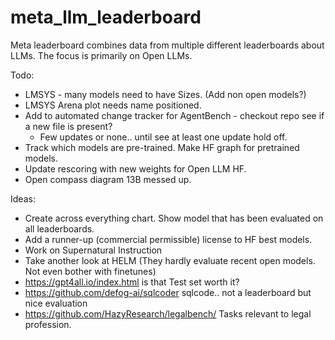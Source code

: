 # meta_llm_leaderboard
Meta leaderboard combines data from multiple different leaderboards about LLMs.
The focus is primarily on Open LLMs.

Todo:
- LMSYS - many models need to have Sizes. (Add non open models?)
- LMSYS Arena  plot needs name positioned.
- Add to automated change tracker for AgentBench - checkout repo see if a new file is present?
  - Few updates or none.. until see at least one update hold off.
- Track which models are pre-trained. Make HF graph for pretrained models.
- Update rescoring with new weights for Open LLM HF. 
- Open compass diagram 13B messed up. 

Ideas:
- Create across everything chart. Show model that has been evaluated on all leaderboards.
- Add a runner-up (commercial permissible) license to HF best models.
- Work on Supernatural Instruction
- Take another look at HELM (They hardly evaluate recent open models. Not even bother with finetunes)
- https://gpt4all.io/index.html is that Test set worth it?
- https://github.com/defog-ai/sqlcoder sqlcode.. not a leaderboard but nice evaluation
- https://github.com/HazyResearch/legalbench/ Tasks relevant to legal profession.